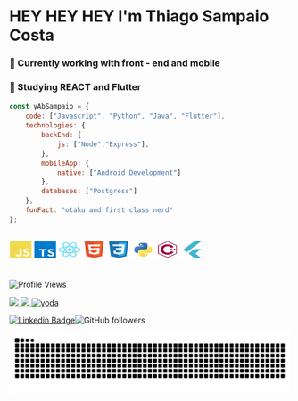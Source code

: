 # HEY HEY HEY I'm Thiago Sampaio Costa
### 🔭 Currently working with front - end and mobile
### 🌱 Studying REACT and Flutter 

```javascript
const yAbSampaio = {
    code: ["Javascript", "Python", "Java", "Flutter"],
    technologies: {
        backEnd: {
            js: ["Node","Express"],
        },
        mobileApp: {
            native: ["Android Development"]
        },
        databases: ["Postgress"]
    },
    funFact: "otaku and first class nerd"
};
```
<div style="display: inline_block"><br>
  <img align="center" alt="Js" height="30" width="40" src="https://raw.githubusercontent.com/devicons/devicon/master/icons/javascript/javascript-plain.svg">
  <img align="center" alt="Ts" height="30" width="40" src="https://raw.githubusercontent.com/devicons/devicon/master/icons/typescript/typescript-plain.svg">
  <img align="center" alt="React" height="30" width="40" src="https://raw.githubusercontent.com/devicons/devicon/master/icons/react/react-original.svg">
  <img align="center" alt="HTML" height="30" width="40" src="https://raw.githubusercontent.com/devicons/devicon/master/icons/html5/html5-original.svg">
  <img align="center" alt="CSS" height="30" width="40" src="https://raw.githubusercontent.com/devicons/devicon/master/icons/css3/css3-original.svg">
  <img align="center" alt="Python" height="30" width="40" src="https://raw.githubusercontent.com/devicons/devicon/master/icons/python/python-original.svg">
  <img align="center" alt="Cplus" height="30" width="40" src="https://raw.githubusercontent.com/devicons/devicon/master/icons/cplusplus/cplusplus-line.svg">
  <img align="center" alt="Flutter" height="30" width="40" src="https://raw.githubusercontent.com/devicons/devicon/master/icons/flutter/flutter-plain.svg">

  #
![Profile Views](http://img.shields.io/badge/Profile%20Views-927-blue)
<div>
  <a href="https://github.com/yAbSampaio">
  <img height="180em" src="https://github-readme-stats.vercel.app/api?username=yAbSampaio&show_icons=true&theme=dark&include_all_commits=true&count_private=true"/>
  <img height="180em" src="https://github-readme-stats.vercel.app/api/top-langs/?username=yAbSampaio&layout=compact&langs_count=7&theme=dark"/>
    <img height="120 align="right" alt="yoda" src="https://camo.githubusercontent.com/2309797487e5e969659a3b545c96151807b04120a9cc2985f632ec94ba00c9f3/68747470733a2f2f6d656469612e67697068792e636f6d2f6d656469612f53576f536b4e36447854737a71494b4571762f67697068792e676966">
</div>

[![Linkedin Badge](https://img.shields.io/badge/-thiagojsc-blue?style=flat-square&logo=Linkedin&logoColor=white&link=https://www.linkedin.com/in/imsivram1999/)](https://www.linkedin.com/in/thiagojsc)![GitHub followers](https://img.shields.io/github/followers/yAbSampaio?label=Follow&style=social)
  
  
![Snake animation](https://github.com/yAbSampaio/yAbSampaio/blob/output/github-contribution-grid-snake.svg)
</div>
